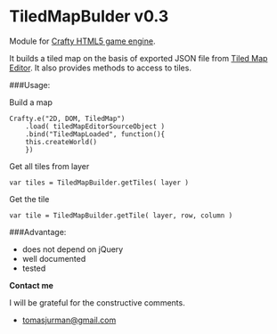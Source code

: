 # TiledMapBulder v0.3

Module for [Crafty HTML5 game engine](http://craftyjs.com/ "Crafty HTML5 game engine").

It builds a tiled map on the basis of exported JSON file from [Tiled Map Editor](http://www.mapeditor.org/ "Tiled Map Editor"). It also provides methods to access to tiles.

###Usage:

Build a map
```
Crafty.e("2D, DOM, TiledMap")
    .load( tiledMapEditorSourceObject )
    .bind("TiledMapLoaded", function(){
	this.createWorld()
    })
```

Get all tiles from layer
```
var tiles = TiledMapBuilder.getTiles( layer )
```

Get the tile
```
var tile = TiledMapBuilder.getTile( layer, row, column )
```

###Advantage:
- does not depend on jQuery
- well documented
- tested


**Contact me**

I will be grateful for the constructive comments.
- tomasjurman@gmail.com






